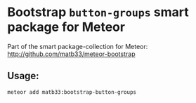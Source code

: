 # Bootstrap `button-groups` smart package for Meteor

Part of the smart package-collection for Meteor: http://github.com/matb33/meteor-bootstrap

## Usage:

`meteor add matb33:bootstrap-button-groups`